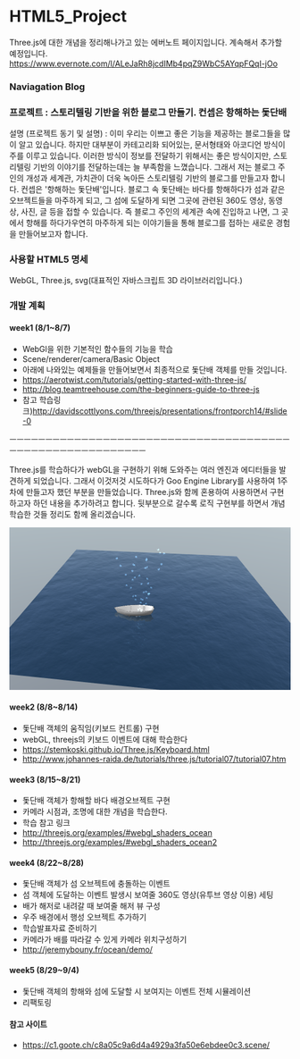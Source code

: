 # HTML5_Project

Three.js에 대한 개념을 정리해나가고 있는 에버노트 페이지입니다. 계속해서 추가할 예정입니다.
https://www.evernote.com/l/ALeJaRh8jcdIMb4pqZ9WbC5AYqpFQqI-jOo

### Naviagation Blog

### 프로젝트 : 스토리텔링 기반을 위한 블로그 만들기. 컨셉은 항해하는 돛단배

설명 (프로젝트 동기 및 설명) : 이미 우리는 이쁘고 좋은 기능을 제공하는 블로그들을 많이 알고 있습니다. 하지만 대부분이 카테고리화 되어있는, 문서형태와 아코디언 방식이 주를 이루고 있습니다. 이러한 방식이 정보를 전달하기 위해서는 좋은 방식이지만, 스토리텔링 기반의 이야기를 전달하는데는 늘 부족함을 느꼈습니다. 그래서 저는 블로그 주인의 개성과 세계관, 가치관이 더욱 녹아든 스토리텔링 기반의 블로그를 만들고자 합니다. 컨셉은 '항해하는 돛단배'입니다. 블로그 속 돛단배는 바다를 항해하다가 섬과 같은 오브젝트들을 마주하게 되고, 그 섬에 도달하게 되면 그곳에 관련된 360도 영상, 동영상, 사진, 글 등을 접할 수 있습니다. 즉 블로그 주인의 세계관 속에 진입하고 나면, 그 곳에서 항해를 하다가우연히 마주하게 되는 이야기들을 통해 블로그를 접하는 새로운 경험을 만들어보고자 합니다.

### 사용할 HTML5 명세

WebGL, Three.js, svg(대표적인 자바스크립트 3D 라이브러리입니다.)

### 개발 계획

#### week1 (8/1~8/7)

- WebGl을 위한 기본적인 함수들의 기능을 학습
- Scene/renderer/camera/Basic Object
- 아래에 나와있는 예제들을 만들어보면서 최종적으로 돛단배 객체를 만들 것입니다.
- https://aerotwist.com/tutorials/getting-started-with-three-js/
- http://blog.teamtreehouse.com/the-beginners-guide-to-three-js
- 참고 학습링크)http://davidscottlyons.com/threejs/presentations/frontporch14/#slide-0

ㅡㅡㅡㅡㅡㅡㅡㅡㅡㅡㅡㅡㅡㅡㅡㅡㅡㅡㅡㅡㅡㅡㅡㅡㅡㅡㅡㅡㅡㅡㅡㅡㅡㅡㅡㅡㅡㅡㅡㅡㅡㅡㅡㅡㅡㅡㅡㅡㅡㅡㅡㅡㅡㅡㅡㅡㅡㅡ

Three.js를 학습하다가 webGL을 구현하기 위해 도와주는 여러 엔진과 에디터들을 발견하게 되었습니다. 
그래서 이것저것 시도하다가 Goo Engine Library를 사용하여 1주차에 만들고자 했던 부분을 만들었습니다. 
Three.js와 함께 혼용하여 사용하면서 구현하고자 하던 내용을 추가하려고 합니다.
뒷부분으로 갈수록 로직 구현부를 하면서 개념학습한 것들 정리도 함께 올리겠습니다.

![](https://github.com/Junnie-Jobs/HTML5_Project/blob/master/%EC%A3%BC%EC%B0%A8%EB%B3%84%20%EC%9E%91%EC%97%85%EC%A7%84%EB%8F%84/1%EC%A3%BC%EC%B0%A8.png?raw=true)

####  week2 (8/8~8/14)

- 돛단배 객체의 움직임(키보드 컨트롤) 구현
- webGL, threejs의 키보드 이벤트에 대해 학습한다
- https://stemkoski.github.io/Three.js/Keyboard.html
- http://www.johannes-raida.de/tutorials/three.js/tutorial07/tutorial07.htm

####  week3 (8/15~8/21)

- 돛단배 객체가 항해할 바다 배경오브젝트 구현
- 카메라 시점과, 조명에 대한 개념을 학습한다.
- 학습 참고 링크
- http://threejs.org/examples/#webgl_shaders_ocean
- http://threejs.org/examples/#webgl_shaders_ocean2

####  week4 (8/22~8/28)

- 돛단배 객체가 섬 오브젝트에 충돌하는 이벤트
- 섬 객체에 도달하는 이벤트 발생시 보여줄 360도 영상(유투브 영상 이용) 세팅
- 배가 해저로 내려갈 때 보여줄 해저 뷰 구성
- 우주 배경에서 행성 오브젝트 추가하기
- 학습발표자료 준비하기
- 카메라가 배를 따라갈 수 있게 카메라 위치구성하기
- http://jeremybouny.fr/ocean/demo/

####  week5 (8/29~9/4)
- 돛단배 객체의 항해와 섬에 도달할 시 보여지는 이벤트 전체 시뮬레이션
- 리팩토링


####  참고 사이트

- https://c1.goote.ch/c8a05c9a6d4a4929a3fa50e6ebdee0c3.scene/

